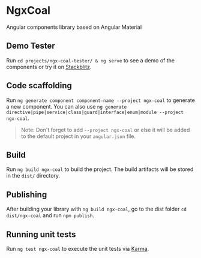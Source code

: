 # NgxCoal

Angular components library based on Angular Material

## Demo Tester

Run `cd projects/ngx-coal-tester/ & ng serve` to see a demo of the components or try it on [Stackblitz](https://stackblitz.com/edit/angular-cxtvq1).

## Code scaffolding

Run `ng generate component component-name --project ngx-coal` to generate a new component. You can also use `ng generate directive|pipe|service|class|guard|interface|enum|module --project ngx-coal`.

> Note: Don't forget to add `--project ngx-coal` or else it will be added to the default project in your `angular.json` file.

## Build

Run `ng build ngx-coal` to build the project. The build artifacts will be stored in the `dist/` directory.

## Publishing

After building your library with `ng build ngx-coal`, go to the dist folder `cd dist/ngx-coal` and run `npm publish`.

## Running unit tests

Run `ng test ngx-coal` to execute the unit tests via [Karma](https://karma-runner.github.io).
